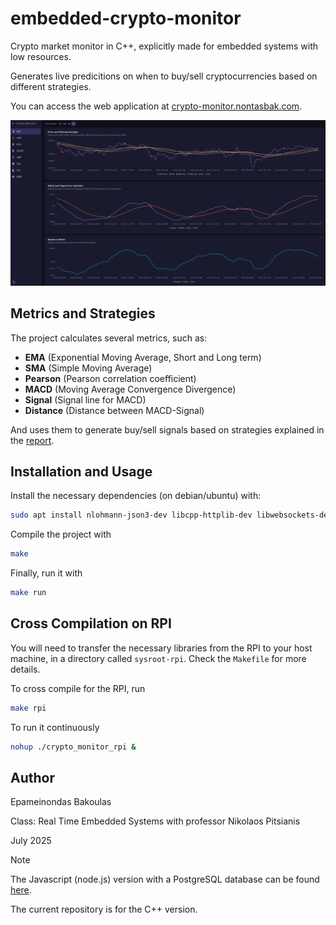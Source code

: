 # embedded-crypto-monitor
Crypto market monitor in C++, explicitly made for embedded systems with low resources.

Generates live predicitions on when to buy/sell cryptocurrencies based on different strategies.

You can access the web application at [crypto-monitor.nontasbak.com](https://crypto-monitor.nontasbak.com/).

![UI Screenshot](docs/assets/UI-full.png)

## Metrics and Strategies
The project calculates several metrics, such as:
- **EMA** (Exponential Moving Average, Short and Long term)
- **SMA** (Simple Moving Average)
- **Pearson** (Pearson correlation coefficient)
- **MACD** (Moving Average Convergence Divergence)
- **Signal** (Signal line for MACD)
- **Distance** (Distance between MACD-Signal)

And uses them to generate buy/sell signals based on strategies explained in the [report](docs/report.pdf).

## Installation and Usage

Install the necessary dependencies (on debian/ubuntu) with:
```bash
sudo apt install nlohmann-json3-dev libcpp-httplib-dev libwebsockets-dev
```

Compile the project with
```bash
make
```

Finally, run it with
```bash
make run
```

## Cross Compilation on RPI

You will need to transfer the necessary libraries from the RPI to your host machine, in a directory called `sysroot-rpi`.
Check the `Makefile` for more details.

To cross compile for the RPI, run
```bash
make rpi
```

To run it continuously
```bash
nohup ./crypto_monitor_rpi &
```

## Author
Epameinondas Bakoulas

Class: Real Time Embedded Systems with professor Nikolaos Pitsianis

July 2025


> [!NOTE]
> The Javascript (node.js) version with a PostgreSQL database can be found [here](https://github.com/NontasBak/crypto-monitor).
> 
> The current repository is for the C++ version.